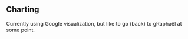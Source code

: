Charting
--------

Currently using Google visualization, but like to go (back) to gRaphaël at some point.
